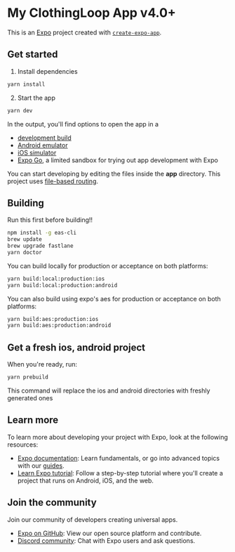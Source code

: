 # My ClothingLoop App v4.0+

This is an [Expo](https://expo.dev) project created with [`create-expo-app`](https://www.npmjs.com/package/create-expo-app).

## Get started

1. Install dependencies

  ```bash
  yarn install
  ```

2. Start the app

  ```bash
  yarn dev
  ```

In the output, you'll find options to open the app in a

- [development build](https://docs.expo.dev/develop/development-builds/introduction/)
- [Android emulator](https://docs.expo.dev/workflow/android-studio-emulator/)
- [iOS simulator](https://docs.expo.dev/workflow/ios-simulator/)
- [Expo Go](https://expo.dev/go), a limited sandbox for trying out app development with Expo

You can start developing by editing the files inside the **app** directory. This project uses [file-based routing](https://docs.expo.dev/router/introduction).

## Building

Run this first before building!!

```bash
npm install -g eas-cli
brew update
brew upgrade fastlane
yarn doctor
```

You can build locally for production or acceptance on both platforms:
```bash
yarn build:local:production:ios
yarn build:local:production:android
```

You can also build using expo's aes for production or acceptance on both platforms:
```bash
yarn build:aes:production:ios
yarn build:aes:production:android
```

## Get a fresh ios, android project

When you're ready, run:

```bash
yarn prebuild
```

This command will replace the ios and android directories with freshly generated ones

## Learn more

To learn more about developing your project with Expo, look at the following resources:

- [Expo documentation](https://docs.expo.dev/): Learn fundamentals, or go into advanced topics with our [guides](https://docs.expo.dev/guides).
- [Learn Expo tutorial](https://docs.expo.dev/tutorial/introduction/): Follow a step-by-step tutorial where you'll create a project that runs on Android, iOS, and the web.

## Join the community

Join our community of developers creating universal apps.

- [Expo on GitHub](https://github.com/expo/expo): View our open source platform and contribute.
- [Discord community](https://chat.expo.dev): Chat with Expo users and ask questions.
